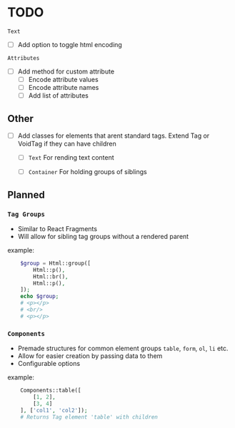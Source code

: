 # TODO

`Text`
- [ ] Add option to toggle html encoding

`Attributes`
- [ ] Add method for custom attribute
  - [ ] Encode attribute values
  - [ ] Encode attribute names
  - [ ] Add list of attributes

## Other
- [ ] Add classes for elements that arent standard tags. Extend Tag or VoidTag if they can have children
  - [ ] `Text` For rending text content
  - [ ] `Container` For holding groups of siblings


## Planned
### `Tag Groups`
 - Similar to React Fragments
 - Will allow for sibling tag groups without a rendered parent

example:

```php
    $group = Html::group([
        Html::p(),
        Html::br(),
        Html::p(),
    ]);
    echo $group;
    # <p></p>
    # <br/>
    # <p></p>
```

### `Components`
 - Premade structures for common element groups `table`, `form`, `ol`, `li` etc.
 - Allow for easier creation by passing data to them
 - Configurable options
  
example:
```php
    Components::table([
        [1, 2],
        [3, 4]
    ], ['col1', 'col2']);
    # Returns Tag element 'table' with children
```